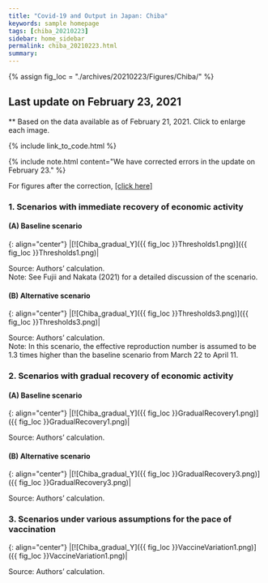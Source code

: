 ```yaml
---
title: "Covid-19 and Output in Japan: Chiba"
keywords: sample homepage
tags: [chiba_20210223]
sidebar: home_sidebar
permalink: chiba_20210223.html
summary:
---
```


{% assign fig_loc = "./archives/20210223/Figures/Chiba/" %}

## Last update on February 23, 2021
** Based on the data available as of February 21, 2021. Click to enlarge each image.

{% include link_to_code.html %}

{% include note.html content="We have corrected errors in the update on February 23." %}

For figures after the correction, [[click here]](./chiba_20210225.html)

<!-- {% include link_to_others.html text='Link to other Chiba pages:' tag='chiba' %} -->

### 1. Scenarios with immediate recovery of economic activity

#### (A) Baseline scenario

{: align="center"}
|[![Chiba_gradual_Y]({{ fig_loc }}Thresholds1.png)]({{ fig_loc }}Thresholds1.png)|

Source: Authors’ calculation. <br>
Note:	See Fujii and Nakata (2021) for a detailed discussion of the scenario.

#### (B) Alternative scenario

{: align="center"}
|[![Chiba_gradual_Y]({{ fig_loc }}Thresholds3.png)]({{ fig_loc }}Thresholds3.png)|

Source: Authors’ calculation. <br>
Note: In this scenario, the effective reproduction number is assumed to be 1.3 times higher than the baseline scenario from March 22 to April 11.

### 2. Scenarios with gradual recovery of economic activity

#### (A) Baseline scenario

{: align="center"}
|[![Chiba_gradual_Y]({{ fig_loc }}GradualRecovery1.png)]({{ fig_loc }}GradualRecovery1.png)|

Source: Authors’ calculation.

#### (B) Alternative scenario

{: align="center"}
|[![Chiba_gradual_Y]({{ fig_loc }}GradualRecovery3.png)]({{ fig_loc }}GradualRecovery3.png)|

Source: Authors’ calculation.

### 3. Scenarios under various assumptions for the pace of vaccination

{: align="center"}
|[![Chiba_gradual_Y]({{ fig_loc }}VaccineVariation1.png)]({{ fig_loc }}VaccineVariation1.png)|

Source: Authors’ calculation.
